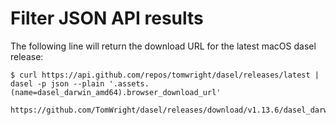 # Filter JSON API results

The following line will return the download URL for the latest macOS dasel release:

```text
$ curl https://api.github.com/repos/tomwright/dasel/releases/latest | dasel -p json --plain '.assets.(name=dasel_darwin_amd64).browser_download_url'

https://github.com/TomWright/dasel/releases/download/v1.13.6/dasel_darwin_amd64
```
